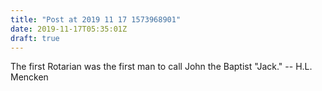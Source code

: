 ```yaml
---
title: "Post at 2019 11 17 1573968901"
date: 2019-11-17T05:35:01Z
draft: true
---
```


The first Rotarian was the first man to call John the Baptist "Jack."
		-- H.L. Mencken
